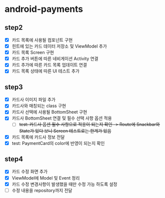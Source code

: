 # android-payments

## step2

- [x] 카드 목록에 사용될 컴포넌트 구현
- [x] 힌트에 있는 카드 데이터 저장소 및 ViewModel 추가
- [x] 카드 목록 Screen 구현
- [x] 카드 추가 버튼에 따른 네비게이션 Activity 연결
- [x] 카드 추가에 따른 카드 목록 업데이트 연결
- [x] 카드 목록 상태에 따른 UI 테스트 추가

## step3

- [x] 카드사 이미지 파일 추가
- [x] 카드사와 매칭되는 class 구현
- [x] 카드사 선택에 사용될 BottomSheet 구현
- [x] 카드사 BottomSheet 연결 및 필수 선택 사항 옵션 적용
    - [ ] ~~test: 카드사 옵션 필수 사항으로 적용이 되는지 확인 -> Route에 Snackbar와 State가 있다 보니 Screen 테스트로는 한계가 있음~~
- [x] 카드 목록에 카드사 정보 전달
- [x] test: PaymentCard의 color에 반영이 되는지 확인

## step4

- [x] 카드 수정 화면 추가
- [x] ViewModel에 Model 및 Event 정리
- [x] 카드 수정 변경사항이 발생했을 때만 수정 가능 하도록 설정
- [ ] 수정 내용을 repository까지 전달

